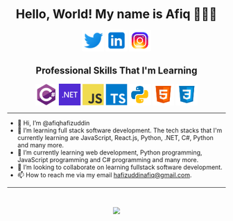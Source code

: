 <h1 align="center"><strong>Hello, World! My name is Afiq 👋🙋‍♂️</strong></h1>

<div align="center">
<p>
<a href="https://twitter.com/afiqcodes" target="_blank">
<img src="./assets/twitter.png" width="50" height="50"></a>

<a href="https://www.linkedin.com/in/afiq-hafizuddin-472293217/" target="_blank">
<img src="./assets/linkedin.png"  width="50" height="50"></a>

<a href="https://instagram.com/afiqcodes?igshid=YmMyMTA2M2Y=" target="_blank">
<img src="./assets/instagram-new.png" width="50" height="50"></a>
</p>
</div>

<h2 align="center"><strong>Professional Skills That I'm Learning</strong></h2>

<div align="center">
 <a href="https://learn.microsoft.com/en-us/dotnet/csharp/" target="_blank">
<img src="./assets/csharp.svg" width="50" height="50"></ing></a>

<a href="https://learn.microsoft.com/en-us/dotnet/" target="_blank">
<img src="./assets/dotnet.png" width="50" height="50"></a>

<a href="https://developer.mozilla.org/en-US/docs/Web/JavaScript" target="_blank">
<img src="./assets/javascript-original.svg" width="50" height="50"></a>

<a href="https://www.typescriptlang.org/docs/" target="_blank">
<img src="./assets/typescript-original.svg" width="50" height="50"></a>

<a href="https://docs.python.org/3/" target="_blank">
<img src="./assets/py.png" width="50" height="50"></a>

<a href="https://developer.mozilla.org/en-US/docs/Web/HTML" target="_blank">
<img src="./assets/html.png" width="50" height="50"></a>

<a href="https://developer.mozilla.org/en-US/docs/Web/CSS" target="_blank">
<img src="./assets/css.png" width="50" height="50"></a>
</div>

---

- 👋 Hi, I’m @afiqhafizuddin
- 👀 I’m learning full stack software development. The tech stacks that I'm currently learning are JavaScript, React.js, Python, .NET, C#, Python and many more.
- 🌱 I’m currently learning web development, Python programming, JavaScript programming and C# programming and many more.
- 💞️ I’m looking to collaborate on learning fullstack software development.
- 📫 How to reach me via my email hafizuddinafiq@gmail.com.

---

</br>
<p align=center>
<a href="#" alt="Afiq GitHub Statistics">
<img src="https://github-readme-stats.vercel.app/api?username=afiqhafizuddin&theme=tokyonight&show_icons=true">
</a>
</p>

<!---
AFIQHAFIZUDDIN99/AFIQHAFIZUDDIN99 is a ✨ special ✨ repository because its `README.md` (this file) appears on your GitHub profile.
You can click the Preview link to take a look at your changes.
--->
